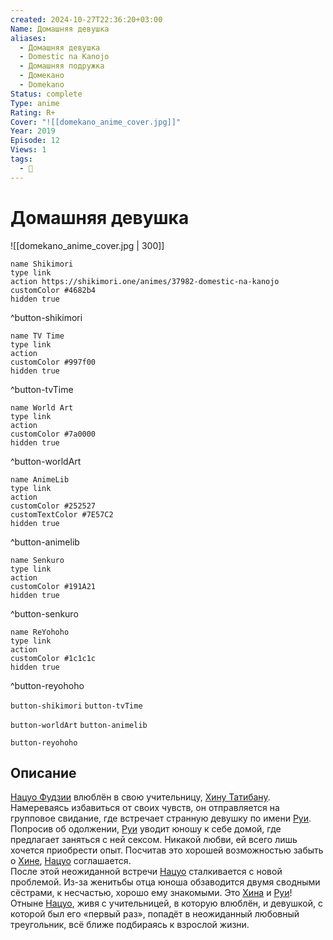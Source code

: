 ```yaml
---
created: 2024-10-27T22:36:20+03:00
Name: Домашняя девушка
aliases:
  - Домашняя девушка
  - Domestic na Kanojo
  - Домашняя подружка
  - Домекано
  - Domekano
Status: complete
Type: anime
Rating: R+
Cover: "![[domekano_anime_cover.jpg]]"
Year: 2019
Episode: 12
Views: 1
tags:
  - 🔞
---
```


# Домашняя девушка

![[domekano_anime_cover.jpg | 300]]

```button
name Shikimori
type link
action https://shikimori.one/animes/37982-domestic-na-kanojo
customColor #4682b4
hidden true
```
^button-shikimori

```button
name TV Time
type link
action 
customColor #997f00
hidden true
```
^button-tvTime

```button
name World Art
type link
action 
customColor #7a0000
hidden true
```
^button-worldArt

```button
name AnimeLib
type link
action 
customColor #252527
customTextColor #7E57C2
hidden true
```
^button-animelib

```button
name Senkuro
type link
action 
customColor #191A21
hidden true
```
^button-senkuro

```button
name ReYohoho
type link
action 
customColor #1c1c1c
hidden true
```
^button-reyohoho



`button-shikimori` `button-tvTime`

`button-worldArt` `button-animelib`

`button-reyohoho`

## Описание

[Нацуо Фудзии](https://shikimori.one/characters/122369-natsuo-fujii) влюблён в свою учительницу, [Хину Татибану](https://shikimori.one/characters/122367-hina-tachibana). Намереваясь избавиться от своих чувств, он отправляется на групповое свидание, где встречает странную девушку по имени [Руи](https://shikimori.one/characters/122365-rui-tachibana). Попросив об одолжении, [Руи](https://shikimori.one/characters/122365-rui-tachibana) уводит юношу к себе домой, где предлагает заняться с ней сексом. Никакой любви, ей всего лишь хочется приобрести опыт. Посчитав это хорошей возможностью забыть о [Хине](https://shikimori.one/characters/122367-hina-tachibana), [Нацуо](https://shikimori.one/characters/122369-natsuo-fujii) соглашается.  
После этой неожиданной встречи [Нацуо](https://shikimori.one/characters/122369-natsuo-fujii) сталкивается с новой проблемой. Из-за женитьбы отца юноша обзаводится двумя сводными сёстрами, к несчастью, хорошо ему знакомыми. Это [Хина](https://shikimori.one/characters/122367-hina-tachibana) и [Руи](https://shikimori.one/characters/122365-rui-tachibana)!  
Отныне [Нацуо](https://shikimori.one/characters/122369-natsuo-fujii), живя с учительницей, в которую влюблён, и девушкой, с которой был его «первый раз», попадёт в неожиданный любовный треугольник, всё ближе подбираясь к взрослой жизни.
